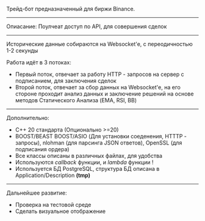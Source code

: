 Трейд-бот предназначенный для биржи Binance.
___
Опиасание:
Поулчеат доступ по API, для совершения сделок

___
Исторические данные собираются на Websocket'e, с переодичностью 1-2 секунды

Работа идёт в 3 потоках:
 - Первый поток, отвечает за работу HTTP - запросов на сервер с подписанием, для заключения сделок
 - Второй поток, отвечает за сбор данных на Websocket'e, на его стороне проходит анализ данных и заключение решений на основе методов Статического Анализа (EMA, RSI, BB)

___
Дополнительно:
 - С++ 20 стандарта (Опционально >=20)
 - BOOST/BEAST BOOST/ASIO (Для установки соеденения, HTTTP - запросы), nlohman (для парсинга JSON ответов), OpenSSL (для подписания ордера)
 - Все классы описаны в различных файлах, для удобства
 - Используются *callback* функции, и *lambda* функции !
 - Используется БД PostgreSQL, структура БД описана в Application/Description **(tmp)**

____
Дальнейшее развитие:

 - Проверка на тестовой среде  
 - Сделать визуальное отображение